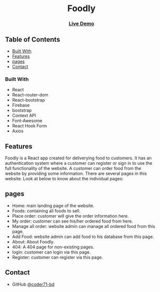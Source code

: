 <h1 align="center">Foodly</h1>

<div align="center">
  <h3>
  <!--add firebase hosting link here-->
    <a href="#">
      Live Demo
    </a>
  </h3>
</div>

<!-- TABLE OF CONTENTS -->

## Table of Contents

- [Built With](#built-with)
- [Features](#features)
- [pages](#pages)
- [Contact](#contact)

### Built With

- React
- React-router-dom
- React-bootstrap
- Firebase
- bootstrap
- Context API
- Font-Awesome
- React Hook Form
- Axios

## Features

Foodly is a React app created for deliverying food to customers. It has an authentication system where a customer can register or sign in to use the full functionality of the website. A customer can order food from the website by providing some information. There are several pages in this website. Look at below to know about the individual pages:

## pages

- Home: main landing page of the website.
- Foods: containing all foods to sell.
- Place order: customer will give the order information here.
- My order: customer can see his/her ordered food from here.
- Manage all order: website admin can manage all ordered food from this page.
- Add Food: website admin can add food to his database from this page.
- About: About Foodly.
- 404: A 404 page for non-existing pages.
- login: customer can login via this page.
- Register: customer can register via this page.

## Contact

- GitHub [@coder71-bd](https://github.com/coder71-bd)
